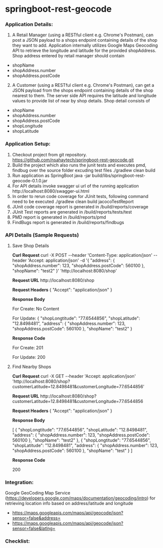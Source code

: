 # springboot-rest-geocode


### Application Details:


1.  A Retail Manager (using a RESTful client e.g. Chrome's Postman), can post a JSON payload to a shops endpoint containing details of the shop they want to add. Application internally utilizes Google Maps Geocoding API to retrieve the longitude and latitude for the provided shopAddress. Shop address entered by retail manager should contain

*   shopName
*   shopAddress.number
*   shopAddress.postCode 

2.  A Customer (using a RESTful client e.g. Chrome's Postman), can get a JSON payload from the shops endpoint containing details of the shop nearest to them. The server side API requires the latitude and longitude values to provide list of near by shop details. Shop detail consists of


*   shopName
*   shopAddress.number
*   shopAddress.postCode
*   shopLongitude
*   shopLatitude


### Application Setup:


1.  Checkout project from git repository. 
		https://github.com/nsahaytech/springboot-rest-geocode.git
2.  Build the project which also runs the junit tests and executes pmd, findbug over the source folder excuding test files
		./gradlew clean build
3.  Run application as SpringBoot
		java -jar build/libs/springboot-rest-geocode-0.1.0.jar
4.  For API details invoke swagger ui url of the running application
		http://localhost:8080/swagger-ui.html
5.  In order to rerun code coverage for JUnit tests, following command need to be executed
		./gradlew clean build jacocoTestReport
6.  JUnit code coverage report is generated in 
		/build/reports/coverage
7.  JUnit Test reports are generated in 
		/build/reports/tests/test
8.  PMD report is generated in 
		/build/reports/pmd
9.  FindBugs report is generated in
		/build/reports/findbugs

### API Details (Sample Requests)

1.  Save Shop Details
    
    **Curl Request**
	curl -X POST --header 'Content-Type: application/json' --header 'Accept: application/json' -d '{
	  "address": {
	    "shopAddress.number": 123,
	    "shopAddress.postCode": 560100
	  },
	  "shopName": "test2"
	}' 'http://localhost:8080/shop'

    **Request URL** 
    	http://localhost:8080/shop

    **Request Headers**
	{
	  "Accept": "application/json"
	}

    **Response Body**
	
	For Create: No Content

	For Update:	
	{
	  "shopLongtitude": "77.6544856",
	  "shopLatitude": "12.8498481",
	  "address": {
	    "shopAddress.number": 123,
	    "shopAddress.postCode": 560100
	  },
	  "shopName": "test2"
	}

    **Response Code**

	For Create: 201

	For Update: 200

2.  Find Nearby Shops

    **Curl Request**
	curl -X GET --header 'Accept: application/json' 'http://localhost:8080/shop?customerLatitude=12.8498481&customerLongitude=77.6544856'

    **Request URL** 
    	http://localhost:8080/shop?customerLatitude=12.8498481&customerLongitude=77.6544856

    **Request Headers**
	{
	  "Accept": "application/json"
	}

    **Response Body**
	
	[
	  {
	    "shopLongtitude": "77.6544856",
	    "shopLatitude": "12.8498481",
	    "address": {
	      "shopAddress.number": 123,
	      "shopAddress.postCode": 560100
	    },
	    "shopName": "test2"
	  },
	  {
	    "shopLongtitude": "77.6544856",
	    "shopLatitude": "12.8498481",
	    "address": {
	      "shopAddress.number": 123,
	      "shopAddress.postCode": 560100
	    },
	    "shopName": "test"
	  }
	]

    **Response Code**

	200

        

### Integration:

Google GeoCoding Map Service (https://developers.google.com/maps/documentation/geocoding/intro) for retrieving location info based on address/latitude and longitude
*   https://maps.googleapis.com/maps/api/geocode/json?sensor=false&address=
*   https://maps.googleapis.com/maps/api/geocode/json?sensor=false&latlng=

### Checklist:

